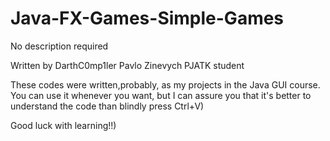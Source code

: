 # Java-FX-Games-Simple-Games
No description required

Written by DarthC0mp1ler
Pavlo Zinevych
PJATK student

These codes were written,probably, as my projects in the Java GUI course.
You can use it whenever you want, but I can assure you that it's better to understand the code than blindly press Ctrl+V)

Good luck with learning!!)
